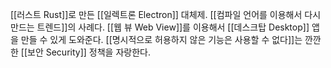[[러스트 Rust]]로 만든 [[일렉트론 Electron]] 대체제. [[컴파일 언어를 이용해서 다시 만드는 트렌드]]의 사례다. [[웹 뷰 Web View]]를 이용해서 [[데스크탑 Desktop]] 앱을 만들 수 있게 도와준다. [[명시적으로 허용하지 않은 기능은 사용할 수 없다]]는 깐깐한 [[보안 Security]] 정책을 자랑한다.
